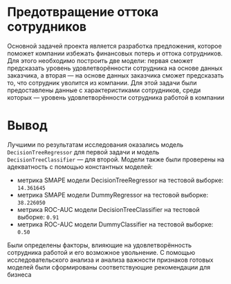 # Предотвращение оттока сотрудников
Основной задачей проекта является разработка предложения, которое поможет компании избежать финансовых потерь и оттока сотрудников. Для этого необходимо построить две модели: первая сможет предсказать уровень удовлетворённости сотрудника на основе данных заказчика, а вторая — на основе данных заказчика сможет предсказать то, что сотрудник уволится из компании. Для этой задачи были предоставлены данные с характеристиками сотрудников, среди которых — уровень удовлетворённости сотрудника работой в компании

# Вывод 
Лучшими по результатам исследования оказались модель `DecisionTreeRegressor` для первой задачи и модель `DecisionTreeClassifier` — для второй. Модели также были проверены на адекватность с помощью константных моделей:
- метрика SMAPE модели DecisionTreeRegressor на тестовой выборке: `14.361645`
- метрика SMAPE модели DummyRegressor на тестовой выборке: `38.226050`
- метрика ROC-AUC модели DecisionTreeClassifier на тестовой выборке: `0.91`
- метрика ROC-AUC модели DummyClassifier на тестовой выборке: `0.50`

Были определены факторы, влияющие на удовлетворённость сотрудника работой и его возможное увольнение. С помощью исследовательского анализа и анализа важности признаков готовых моделей были сформированы соответствующие рекомендации для бизнеса
